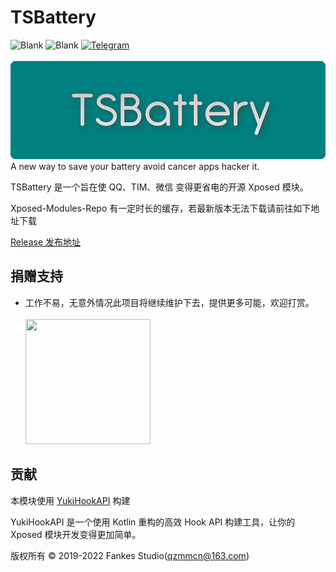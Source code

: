 # TSBattery
![Blank](https://img.shields.io/badge/license-AGPL3.0-blue)
![Blank](https://img.shields.io/badge/version-v3.95-green)
[![Telegram](https://img.shields.io/badge/Follow-Telegram-blue.svg?logo=telegram)](https://t.me/XiaofangInternet)
<br/><br/>
![banner](https://github.com/Xposed-Modules-Repo/com.fankes.tsbattery/blob/master/banner.png)<br/>
A new way to save your battery avoid cancer apps hacker it.

TSBattery 是一个旨在使 QQ、TIM、微信 变得更省电的开源 Xposed 模块。

Xposed-Modules-Repo 有一定时长的缓存，若最新版本无法下载请前往如下地址下载

[Release 发布地址](https://github.com/fankes/TSBattery/releases)

## 捐赠支持

- 工作不易，无意外情况此项目将继续维护下去，提供更多可能，欢迎打赏。<br/><br/>
  <img src="https://github.com/fankes/YuKiHookAPI/blob/master/img-src/wechat_code.jpg" width = "200" height = "200"/>

## 贡献

本模块使用 [YukiHookAPI](https://github.com/fankes/YukiHookAPI) 构建

YukiHookAPI 是一个使用 Kotlin 重构的高效 Hook API 构建工具，让你的 Xposed 模块开发变得更加简单。

版权所有 © 2019-2022 Fankes Studio(qzmmcn@163.com)
